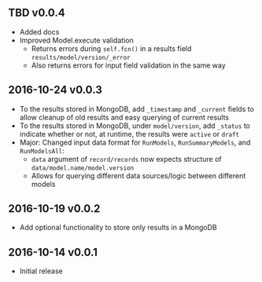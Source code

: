 ## TBD v0.0.4
- Added docs
- Improved Model.execute validation
  - Returns errors during `self.fcn()` in a results field `results/model/version/_error`
  - Also returns errors for input field validation in the same way

## 2016-10-24 v0.0.3
- To the results stored in MongoDB, add `_timestamp` and `_current` fields to allow cleanup of old results and easy querying of current results
- To the results stored in MongoDB, under `model/version`, add `_status` to indicate whether or not, at runtime, the results were `active` or `draft`
- Major: Changed input data format for `RunModels`, `RunSummaryModels`, and `RunModelsAll`:
  - `data` argument of `record/records` now expects structure of `data/model.name/model.version`
  - Allows for querying different data sources/logic between different models

## 2016-10-19 v0.0.2
- Add optional functionality to store only results in a MongoDB

## 2016-10-14 v0.0.1
- Initial release

